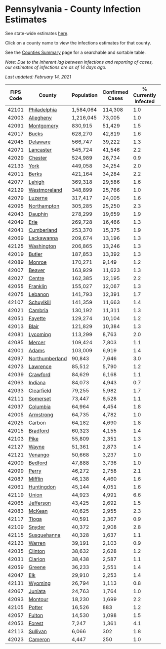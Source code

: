 # Pennsylvania - County Infection Estimates

See state-wide estimates [here](/infections/us-pa).

Click on a county name to view the infections estimates for that county.

See the [Counties Summary](/infections/summary-counties) page for a searchable and sortable table.

*Note: Due to the inherent lag between infections and reporting of cases, our estimates of infections are as of 14 days ago.*

*Last updated: February 14, 2021*

|   FIPS Code |                           County |   Population |   Confirmed Cases |   % Currently Infected |   % Total Infected |
|-------------|----------------------------------|--------------|-------------------|------------------------|--------------------|
|       42101 |     [Philadelphia](philadelphia) |    1,584,064 |           114,308 |                    1.0 |               27.6 |
|       42003 |           [Allegheny](allegheny) |    1,216,045 |            73,005 |                    1.0 |               19.0 |
|       42091 |         [Montgomery](montgomery) |      830,915 |            51,429 |                    1.5 |               22.1 |
|       42017 |                   [Bucks](bucks) |      628,270 |            42,819 |                    1.6 |               23.7 |
|       42045 |             [Delaware](delaware) |      566,747 |            39,222 |                    1.3 |               25.3 |
|       42071 |           [Lancaster](lancaster) |      545,724 |            41,546 |                    2.2 |               25.0 |
|       42029 |               [Chester](chester) |      524,989 |            26,734 |                    0.9 |               17.3 |
|       42133 |                     [York](york) |      449,058 |            34,254 |                    2.0 |               24.0 |
|       42011 |                   [Berks](berks) |      421,164 |            34,284 |                    2.2 |               28.5 |
|       42077 |                 [Lehigh](lehigh) |      369,318 |            29,586 |                    1.6 |               28.9 |
|       42129 |     [Westmoreland](westmoreland) |      348,899 |            25,766 |                    1.0 |               23.2 |
|       42079 |               [Luzerne](luzerne) |      317,417 |            24,005 |                    1.6 |               27.0 |
|       42095 |       [Northampton](northampton) |      305,285 |            25,250 |                    2.3 |               29.0 |
|       42043 |               [Dauphin](dauphin) |      278,299 |            19,659 |                    1.9 |               22.9 |
|       42049 |                     [Erie](erie) |      269,728 |            16,466 |                    1.3 |               18.9 |
|       42041 |         [Cumberland](cumberland) |      253,370 |            15,375 |                    1.9 |               19.3 |
|       42069 |         [Lackawanna](lackawanna) |      209,674 |            13,196 |                    1.3 |               21.7 |
|       42125 |         [Washington](washington) |      206,865 |            13,246 |                    1.3 |               19.8 |
|       42019 |                 [Butler](butler) |      187,853 |            13,392 |                    1.3 |               22.3 |
|       42089 |                 [Monroe](monroe) |      170,271 |             9,149 |                    1.2 |               20.0 |
|       42007 |                 [Beaver](beaver) |      163,929 |            11,623 |                    1.3 |               23.1 |
|       42027 |                 [Centre](centre) |      162,385 |            12,195 |                    2.2 |               22.4 |
|       42055 |             [Franklin](franklin) |      155,027 |            12,067 |                    1.3 |               25.3 |
|       42075 |               [Lebanon](lebanon) |      141,793 |            12,391 |                    1.7 |               29.4 |
|       42107 |         [Schuylkill](schuylkill) |      141,359 |            11,663 |                    1.4 |               26.8 |
|       42021 |               [Cambria](cambria) |      130,192 |            11,311 |                    1.3 |               26.7 |
|       42051 |               [Fayette](fayette) |      129,274 |            10,104 |                    1.2 |               24.5 |
|       42013 |                   [Blair](blair) |      121,829 |            10,384 |                    1.3 |               26.1 |
|       42081 |             [Lycoming](lycoming) |      113,299 |             8,763 |                    2.0 |               24.0 |
|       42085 |                 [Mercer](mercer) |      109,424 |             7,803 |                    1.1 |               22.2 |
|       42001 |                   [Adams](adams) |      103,009 |             6,919 |                    1.4 |               21.3 |
|       42097 | [Northumberland](northumberland) |       90,843 |             7,646 |                    3.0 |               25.9 |
|       42073 |             [Lawrence](lawrence) |       85,512 |             5,790 |                    1.2 |               21.0 |
|       42039 |             [Crawford](crawford) |       84,629 |             6,168 |                    1.1 |               22.6 |
|       42063 |               [Indiana](indiana) |       84,073 |             4,943 |                    0.7 |               18.3 |
|       42033 |         [Clearfield](clearfield) |       79,255 |             5,982 |                    1.7 |               23.2 |
|       42111 |             [Somerset](somerset) |       73,447 |             6,528 |                    1.1 |               27.7 |
|       42037 |             [Columbia](columbia) |       64,964 |             4,454 |                    1.8 |               23.1 |
|       42005 |           [Armstrong](armstrong) |       64,735 |             4,782 |                    1.0 |               22.9 |
|       42025 |                 [Carbon](carbon) |       64,182 |             4,690 |                    1.8 |               23.7 |
|       42015 |             [Bradford](bradford) |       60,323 |             4,155 |                    1.4 |               21.0 |
|       42103 |                     [Pike](pike) |       55,809 |             2,351 |                    1.3 |               16.5 |
|       42127 |                   [Wayne](wayne) |       51,361 |             2,873 |                    1.4 |               18.3 |
|       42121 |               [Venango](venango) |       50,668 |             3,237 |                    1.0 |               19.7 |
|       42009 |               [Bedford](bedford) |       47,888 |             3,736 |                    1.0 |               24.3 |
|       42099 |                   [Perry](perry) |       46,272 |             2,758 |                    2.1 |               18.5 |
|       42087 |               [Mifflin](mifflin) |       46,138 |             4,460 |                    1.6 |               30.2 |
|       42061 |         [Huntingdon](huntingdon) |       45,144 |             4,051 |                    1.6 |               28.4 |
|       42119 |                   [Union](union) |       44,923 |             4,991 |                    6.6 |               34.0 |
|       42065 |           [Jefferson](jefferson) |       43,425 |             2,692 |                    1.5 |               19.1 |
|       42083 |                 [McKean](mckean) |       40,625 |             2,955 |                    2.3 |               22.2 |
|       42117 |                   [Tioga](tioga) |       40,591 |             2,367 |                    0.9 |               18.1 |
|       42109 |                 [Snyder](snyder) |       40,372 |             2,908 |                    2.8 |               22.1 |
|       42115 |       [Susquehanna](susquehanna) |       40,328 |             1,637 |                    1.1 |               13.4 |
|       42123 |                 [Warren](warren) |       39,191 |             2,103 |                    0.9 |               16.7 |
|       42035 |               [Clinton](clinton) |       38,632 |             2,628 |                    1.2 |               21.4 |
|       42031 |               [Clarion](clarion) |       38,438 |             2,587 |                    1.1 |               21.1 |
|       42059 |                 [Greene](greene) |       36,233 |             2,551 |                    1.4 |               21.8 |
|       42047 |                       [Elk](elk) |       29,910 |             2,253 |                    1.4 |               23.0 |
|       42131 |               [Wyoming](wyoming) |       26,794 |             1,113 |                    0.8 |               13.1 |
|       42067 |               [Juniata](juniata) |       24,763 |             1,764 |                    1.0 |               23.7 |
|       42093 |               [Montour](montour) |       18,230 |             1,699 |                    2.2 |               33.4 |
|       42105 |                 [Potter](potter) |       16,526 |               883 |                    1.2 |               16.6 |
|       42057 |                 [Fulton](fulton) |       14,530 |             1,098 |                    1.5 |               23.3 |
|       42053 |                 [Forest](forest) |        7,247 |             1,361 |                    4.1 |               56.5 |
|       42113 |             [Sullivan](sullivan) |        6,066 |               302 |                    1.8 |               15.1 |
|       42023 |               [Cameron](cameron) |        4,447 |               250 |                    1.0 |               17.6 |